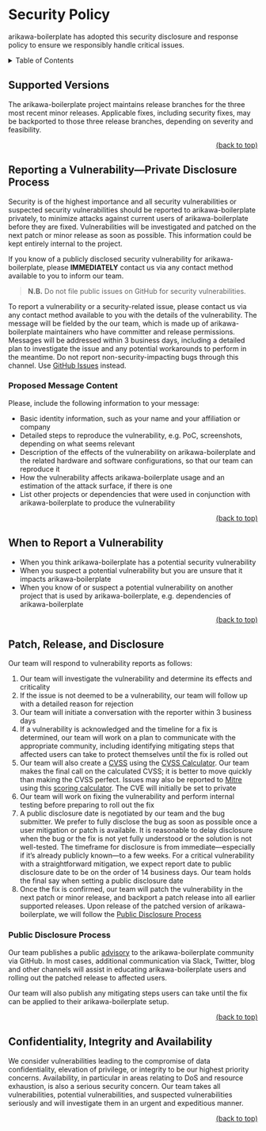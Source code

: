 <!-- markdownlint-disable -->
<div id="top"></div>
<!-- markdownlint-restore -->

# Security Policy

arikawa-boilerplate has adopted this security disclosure and response policy to ensure we responsibly handle critical
issues.

<!-- markdownlint-disable -->
<details>
  <summary>Table of Contents</summary>
  <ul>
    <li>
      <a href="#supported-versions">1. Supported Versions</a>
    </li>
    <li>
      <a href="#reporting-a-vulnerabilityprivate-disclosure-process">2. Reporting a Vulnerability—Private Disclosure Process</a>
      <ul>
        <li>
          <a href="#proposed-message-content">2.1. Proposed Message Content</a>
        </li>
      </ul>
    </li>
    <li>
      <a href="#when-to-report-a-vulnerability">3. When to Report a Vulnerability</a>
    </li>
    <li>
      <a href="#patch-release-and-disclosure">4. Patch, Release, and Disclosure</a>
      <ul>
        <li>
          <a href="#public-disclosure-process">4.1. Public Disclosure Process</a>
        </li>
      </ul>
    </li>
    <li>
      <a href="#confidentiality-integrity-and-availability">5. Confidentiality, Integrity and Availability</a>
    </li>
  </ul>
</details>
<!-- markdownlint-restore -->

## Supported Versions

The arikawa-boilerplate project maintains release branches for the three most recent minor releases. Applicable fixes,
including security fixes, may be backported to those three release branches, depending on severity and feasibility.

<!-- markdownlint-disable -->
<p align="right"><a href="#top">(back to top)</a></p>
<!-- markdownlint-restore -->

## Reporting a Vulnerability—Private Disclosure Process

Security is of the highest importance and all security vulnerabilities or suspected security vulnerabilities should be
reported to arikawa-boilerplate privately, to minimize attacks against current users of arikawa-boilerplate before
they are fixed. Vulnerabilities will be investigated and patched on the next patch or minor release as soon as possible.
This information could be kept entirely internal to the project.

If you know of a publicly disclosed security vulnerability for arikawa-boilerplate, please **IMMEDIATELY** contact us
via any contact method available to you to inform our team.

> **N.B.** Do not file public issues on GitHub for security vulnerabilities.

To report a vulnerability or a security-related issue, please contact us via any contact method available to you with
the details of the vulnerability. The message will be fielded by the our team, which is made up of arikawa-boilerplate
maintainers who have committer and release permissions. Messages will be addressed within 3 business days, including a
detailed plan to investigate the issue and any potential workarounds to perform in the meantime. Do not report
non-security-impacting bugs through this channel.
Use [GitHub Issues](https://github.com/Serpentiel/arikawa-boilerplate/issues/new/choose) instead.

### Proposed Message Content

Please, include the following information to your message:

- Basic identity information, such as your name and your affiliation or company
- Detailed steps to reproduce the vulnerability, e.g. PoC, screenshots, depending on what seems relevant
- Description of the effects of the vulnerability on arikawa-boilerplate and the related hardware and software
  configurations, so that our team can reproduce it
- How the vulnerability affects arikawa-boilerplate usage and an estimation of the attack surface, if there is one
- List other projects or dependencies that were used in conjunction with arikawa-boilerplate to produce the vulnerability

<!-- markdownlint-disable -->
<p align="right"><a href="#top">(back to top)</a></p>
<!-- markdownlint-restore -->

## When to Report a Vulnerability

- When you think arikawa-boilerplate has a potential security vulnerability
- When you suspect a potential vulnerability but you are unsure that it impacts arikawa-boilerplate
- When you know of or suspect a potential vulnerability on another project that is used by arikawa-boilerplate, e.g.
  dependencies of arikawa-boilerplate

<!-- markdownlint-disable -->
<p align="right"><a href="#top">(back to top)</a></p>
<!-- markdownlint-restore -->

## Patch, Release, and Disclosure

Our team will respond to vulnerability reports as follows:

1. Our team will investigate the vulnerability and determine its effects and criticality
2. If the issue is not deemed to be a vulnerability, our team will follow up with a detailed reason for rejection
3. Our team will initiate a conversation with the reporter within 3 business days
4. If a vulnerability is acknowledged and the timeline for a fix is determined, our team will work on a plan to
   communicate with the appropriate community, including identifying mitigating steps that affected users can take to
   protect themselves until the fix is rolled out
5. Our team will also create a [CVSS](https://first.org/cvss/specification-document) using
   the [CVSS Calculator](https://first.org/cvss/calculator/3.0). Our team makes the final call on the calculated CVSS;
   it is better to move quickly than making the CVSS perfect. Issues may also be reported
   to [Mitre](https://cve.mitre.org/) using
   this [scoring calculator](https://nvd.nist.gov/vuln-metrics/cvss/v3-calculator). The CVE will initially be set to
   private
6. Our team will work on fixing the vulnerability and perform internal testing before preparing to roll out the fix
7. A public disclosure date is negotiated by our team and the bug submitter. We prefer to fully disclose the bug as soon
   as possible once a user mitigation or patch is available. It is reasonable to delay disclosure when the bug or the
   fix is not yet fully understood or the solution is not well-tested. The timeframe for disclosure is from
   immediate—especially if it’s already publicly known—to a few weeks. For a critical vulnerability with a
   straightforward mitigation, we expect report date to public disclosure date to be on the order of 14 business days.
   Our team holds the final say when setting a public disclosure date
8. Once the fix is confirmed, our team will patch the vulnerability in the next patch or minor release, and
   backport a patch release into all earlier supported releases. Upon release of the patched version of arikawa-boilerplate,
   we will follow the [Public Disclosure Process](#public-disclosure-process)

### Public Disclosure Process

Our team publishes a public [advisory](https://github.com/Serpentiel/arikawa-boilerplate/security/advisories) to the arikawa-boilerplate
community via GitHub. In most cases, additional communication via Slack, Twitter, blog and other channels will assist in
educating arikawa-boilerplate users and rolling out the patched release to affected users.

Our team will also publish any mitigating steps users can take until the fix can be applied to their arikawa-boilerplate
setup.

<!-- markdownlint-disable -->
<p align="right"><a href="#top">(back to top)</a></p>
<!-- markdownlint-restore -->

## Confidentiality, Integrity and Availability

We consider vulnerabilities leading to the compromise of data confidentiality, elevation of privilege, or integrity to
be our highest priority concerns. Availability, in particular in areas relating to DoS and resource exhaustion, is also
a serious security concern. Our team takes all vulnerabilities, potential vulnerabilities, and suspected vulnerabilities
seriously and will investigate them in an urgent and expeditious manner.

<!-- markdownlint-disable -->
<p align="right"><a href="#top">(back to top)</a></p>
<!-- markdownlint-restore -->
